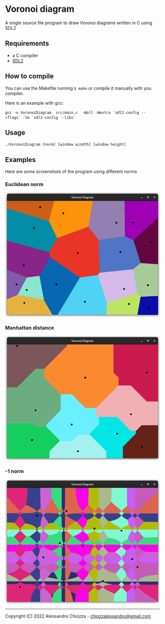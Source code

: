 # Voronoi diagram
A single source file program to draw Voronoi diagrams written in C using SDL2

## Requirements
- a C compiler
- [SDL2](https://www.libsdl.org/)

## How to compile
You can use the Makefile running ```$ make``` or compile it manually with you compiler.

Here is an example with gcc:

    gcc -o VoronoiDiagram  src/main.c  -Wall -Wextra `sdl2-config --cflags` -lm `sdl2-config --libs`

## Usage
    ./VoronoiDiagram [norm] [window windth] [window height]

## Examples
Here are some screenshots of the program using different norms
### Euclidean norm
![euclidean](/screenshots/euclidean.png)
### Manhattan distance
![euclidean](/screenshots/manhattan.png)
### -1 norm
![euclidean](/screenshots/minusone.png)

---
Copyright (C) 2022 Alessandro Chiozza - chiozzalessandro@gmail.com
